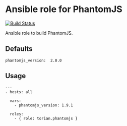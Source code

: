 # Ansible role for PhantomJS

[![Build Status](https://travis-ci.org/torian/ansible-role-phantomjs.svg)](https://travis-ci.org/torian/ansible-role-phantomjs)

Ansible role to build PhantomJS.

## Defaults

```
phantomjs_version:  2.0.0
```

## Usage

```
---
- hosts: all

  vars:
    - phantomjs_version: 1.9.1

  roles:
    - { role: torian.phantomjs }

```

